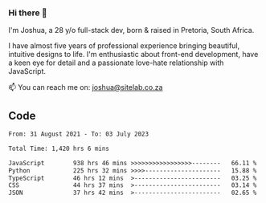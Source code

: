 ### Hi there 👋

I'm Joshua, a 28 y/o full-stack dev, born & raised in Pretoria, South Africa. 

I have almost five years of professional experience bringing beautiful, intuitive designs to life. I'm enthusiastic about front-end development, have a keen eye for detail and a passionate love-hate relationship with JavaScript.

📫 You can reach me on: joshua@sitelab.co.za

## **Code**

<!--START_SECTION:waka-->

```txt
From: 31 August 2021 - To: 03 July 2023

Total Time: 1,420 hrs 6 mins

JavaScript        938 hrs 46 mins >>>>>>>>>>>>>>>>>--------   66.11 %
Python            225 hrs 32 mins >>>>---------------------   15.88 %
TypeScript        46 hrs 12 mins  >------------------------   03.25 %
CSS               44 hrs 37 mins  >------------------------   03.14 %
JSON              37 hrs 42 mins  >------------------------   02.65 %
```

<!--END_SECTION:waka-->
